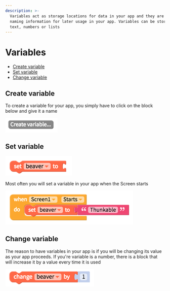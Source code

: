 ```yaml
---
description: >-
  Variables act as storage locations for data in your app and they are a way of
  naming information for later usage in your app. Variables can be stored as
  text, numbers or lists
---
```


# Variables

* [Create variable](variables.md#create-variable)
* [Set variable](variables.md#set-variable)
* [Change variable](variables.md#change-variable)

## Create variable

To create a variable for your app, you simply have to click on the block below and give it a name

![](../../../.gitbook/assets/blocks-variable-fig-1.png)

## Set variable

![](../../../.gitbook/assets/blocks-variable-fig-4.png)

Most often you will set a variable in your app when the Screen starts

![](../../../.gitbook/assets/blocks-variable-fig-2.png)

## Change variable

The reason to have variables in your app is if you will be changing its value as your app proceeds. If you're variable is a number, there is a block that will increase it by a value every time it is used

![](../../../.gitbook/assets/blocks-variable-fig-5.png)

